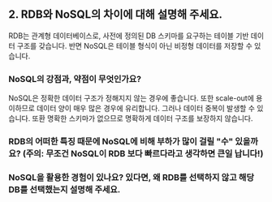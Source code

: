 ## 2. RDB와 NoSQL의 차이에 대해 설명해 주세요.

RDB는 관계형 데이터베이스로, 사전에 정의된 DB 스키마를 요구하는 테이블 기반 데이터 구조를 갖습니다. 반면 NoSQL은 테이블 형식이 아닌 비정형 데이터를 저장할 수 있습니다.

### NoSQL의 강점과, 약점이 무엇인가요?

NoSQL은 정확한 데이터 구조가 정해지지 않는 경우에 좋습니다. 또한 scale-out에 용이하므로 데이터 양이 매우 많은 경우에 유리합니다. 그러나 데이터 중복이 발생할 수 있습니다. 또환 명확한 스키마가 없으므로 명확하게 데이터 구조를 보장하지 않습니다.

### RDB의 어떠한 특징 때문에 NoSQL에 비해 부하가 많이 걸릴 "수" 있을까요? (주의: 무조건 NoSQL이 RDB 보다 빠르다라고 생각하면 큰일 납니다!)

### NoSQL을 활용한 경험이 있나요? 있다면, 왜 RDB를 선택하지 않고 해당 DB를 선택했는지 설명해 주세요.
